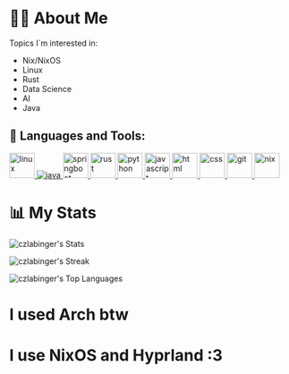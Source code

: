 # 🙋‍♂️ About Me

Topics I`m interested in:
* Nix/NixOS
* Linux
* Rust
* Data Science
* AI
* Java

## 🚀 Languages and Tools:

<p align="left"> 
    <a href="https://linux.org/" target="_blank"> <img src="https://upload.wikimedia.org/wikipedia/commons/thumb/f/f1/Icons8_flat_linux.svg/2048px-Icons8_flat_linux.svg.png" alt="linux" width="45" /> </a> 
    <a href="https://www.java.com" target="_blank"> <img src="https://img.icons8.com/color/48/000000/java-coffee-cup-logo.png" alt="java" /> </a>
    <a href="https://spring.io/projects/spring-boot" target="_blank"> <img src="https://img.icons8.com/color/48/000000/spring-logo.png" alt="springboot" width=45 /> </a> 
    <a href="https://www.rust-lang.org" target="_blank"> <img src="https://rust-lang.org/logos/rust-logo-512x512.png" alt="rust" width="45" /> </a>
    <a href="https://www.python.org" target="_blank"> <img src="https://img.icons8.com/color/python" alt="python" width="45" /> </a>
    <a href="https://developer.mozilla.org/en-US/docs/Web/JavaScript" target="_blank"> <img src="https://img.icons8.com/color/48/000000/javascript.png" alt="javascript" width="45" /> </a> 
    <a href="https://www.w3.org/html/" target="_blank"> <img src="https://img.icons8.com/color/48/000000/html-5.png" alt="html" width="45" /> </a> 
    <a href="https://www.w3schools.com/css/" target="_blank"> <img src="https://img.icons8.com/color/48/000000/css3.png" alt="css" width="45" /> </a> 
    <a href="https://git-scm.com/" target="_blank"> <img src="https://img.icons8.com/color/48/000000/git.png" alt="git" width="45" /> </a> 
    <a href="https://nixos.org/" target="_blank"> <img src="https://static-00.iconduck.com/assets.00/nixos-icon-256x223-5nl9a9lw.png" alt="nix" width="45" /> </a> 
</p>

# 📊 My Stats
![czlabinger's Stats](https://github-readme-stats.vercel.app/api?username=czlabinger&theme=onedark&show_icons=true&hide_border=true&count_private=true)

![czlabinger's Streak](https://github-readme-streak-stats.herokuapp.com/?user=czlabinger&theme=onedark&hide_border=true)

![czlabinger's Top Languages](https://github-readme-stats.vercel.app/api/top-langs/?username=czlabinger&theme=onedark&show_icons=true&hide_border=true&layout=compact)

# I used Arch btw
# I use NixOS and Hyprland :3
